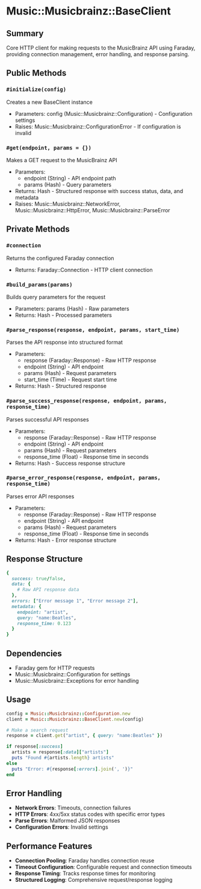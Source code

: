 # Music::Musicbrainz::BaseClient

## Summary
Core HTTP client for making requests to the MusicBrainz API using Faraday, providing connection management, error handling, and response parsing.

## Public Methods

### `#initialize(config)`
Creates a new BaseClient instance
- Parameters: config (Music::Musicbrainz::Configuration) - Configuration settings
- Raises: Music::Musicbrainz::ConfigurationError - If configuration is invalid

### `#get(endpoint, params = {})`
Makes a GET request to the MusicBrainz API
- Parameters: 
  - endpoint (String) - API endpoint path
  - params (Hash) - Query parameters
- Returns: Hash - Structured response with success status, data, and metadata
- Raises: Music::Musicbrainz::NetworkError, Music::Musicbrainz::HttpError, Music::Musicbrainz::ParseError

## Private Methods

### `#connection`
Returns the configured Faraday connection
- Returns: Faraday::Connection - HTTP client connection

### `#build_params(params)`
Builds query parameters for the request
- Parameters: params (Hash) - Raw parameters
- Returns: Hash - Processed parameters

### `#parse_response(response, endpoint, params, start_time)`
Parses the API response into structured format
- Parameters:
  - response (Faraday::Response) - Raw HTTP response
  - endpoint (String) - API endpoint
  - params (Hash) - Request parameters
  - start_time (Time) - Request start time
- Returns: Hash - Structured response

### `#parse_success_response(response, endpoint, params, response_time)`
Parses successful API responses
- Parameters:
  - response (Faraday::Response) - Raw HTTP response
  - endpoint (String) - API endpoint
  - params (Hash) - Request parameters
  - response_time (Float) - Response time in seconds
- Returns: Hash - Success response structure

### `#parse_error_response(response, endpoint, params, response_time)`
Parses error API responses
- Parameters:
  - response (Faraday::Response) - Raw HTTP response
  - endpoint (String) - API endpoint
  - params (Hash) - Request parameters
  - response_time (Float) - Response time in seconds
- Returns: Hash - Error response structure

## Response Structure
```ruby
{
  success: true/false,
  data: {
    # Raw API response data
  },
  errors: ["Error message 1", "Error message 2"],
  metadata: {
    endpoint: "artist",
    query: "name:Beatles",
    response_time: 0.123
  }
}
```

## Dependencies
- Faraday gem for HTTP requests
- Music::Musicbrainz::Configuration for settings
- Music::Musicbrainz::Exceptions for error handling

## Usage
```ruby
config = Music::Musicbrainz::Configuration.new
client = Music::Musicbrainz::BaseClient.new(config)

# Make a search request
response = client.get("artist", { query: "name:Beatles" })

if response[:success]
  artists = response[:data]["artists"]
  puts "Found #{artists.length} artists"
else
  puts "Error: #{response[:errors].join(', ')}"
end
```

## Error Handling
- **Network Errors**: Timeouts, connection failures
- **HTTP Errors**: 4xx/5xx status codes with specific error types
- **Parse Errors**: Malformed JSON responses
- **Configuration Errors**: Invalid settings

## Performance Features
- **Connection Pooling**: Faraday handles connection reuse
- **Timeout Configuration**: Configurable request and connection timeouts
- **Response Timing**: Tracks response times for monitoring
- **Structured Logging**: Comprehensive request/response logging 